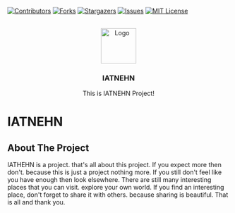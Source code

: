 <a name="readme-top"></a>

[![Contributors][contributors-shield]][contributors-url]
[![Forks][forks-shield]][forks-url]
[![Stargazers][stars-shield]][stars-url]
[![Issues][issues-shield]][issues-url]
[![MIT License][license-shield]][license-url]

<br />
<div align="center">
  <a href="https://github.com/laserine32/iatnehn">
    <img src="https://raw.githubusercontent.com/othneildrew/Best-README-Template/master/images/logo.png" alt="Logo" width="80" height="80">
  </a>

  <h3 align="center">IATNEHN</h3>

  <p align="center">
    This is IATNEHN Project!
  </p>
</div>

# IATNEHN

## About The Project

IATHEHN is a project. that's all about this project. If you expect more then don't. because this is just a project nothing more. If you still don't feel like you have enough then look elsewhere. There are still many interesting places that you can visit. explore your own world. If you find an interesting place, don't forget to share it with others. because sharing is beautiful. That is all and thank you.

[contributors-shield]: https://img.shields.io/github/contributors/laserine32/iatnehn.svg?style=for-the-badge
[contributors-url]: https://github.com/laserine32/iatnehn/graphs/contributors
[forks-shield]: https://img.shields.io/github/forks/laserine32/iatnehn.svg?style=for-the-badge
[forks-url]: https://github.com/laserine32/iatnehn/network/members
[stars-shield]: https://img.shields.io/github/stars/laserine32/iatnehn.svg?style=for-the-badge
[stars-url]: https://github.com/laserine32/iatnehn/stargazers
[issues-shield]: https://img.shields.io/github/issues/laserine32/iatnehn.svg?style=for-the-badge
[issues-url]: https://github.com/laserine32/iatnehn/issues
[license-shield]: https://img.shields.io/github/license/laserine32/iatnehn.svg?style=for-the-badge
[license-url]: https://github.com/laserine32/iatnehn/blob/master/LICENSE.txt
